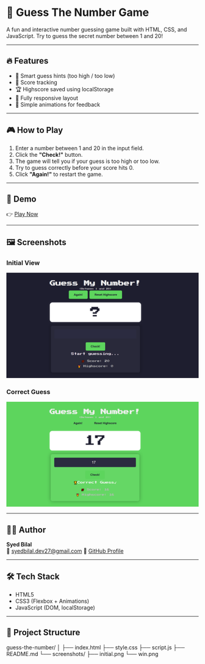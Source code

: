 # 🎯 Guess The Number Game

A fun and interactive number guessing game built with HTML, CSS, and JavaScript. Try to guess the secret number between 1 and 20!

---

## 🔥 Features

- 🧠 Smart guess hints (too high / too low)
- 💯 Score tracking
- 🏆 Highscore saved using localStorage
- 📱 Fully responsive layout
- 💫 Simple animations for feedback

---

## 🎮 How to Play

1. Enter a number between 1 and 20 in the input field.
2. Click the **"Check!"** button.
3. The game will tell you if your guess is too high or too low.
4. Try to guess correctly before your score hits 0.
5. Click **"Again!"** to restart the game.

---

## 🚀 Demo

👉 [Play Now](https://your-username.github.io/guess-the-number-game/)

---

## 🖼 Screenshots

### Initial View

![Initial View](./screenshots/GameOverView.png)

### Correct Guess

![Correct Guess](./screenshots/GameOverView2.png)

---

## 🧑‍💻 Author

**Syed Bilal**  
📧 syedbilal.dev27@gmail.com
🔗 [GitHub Profile](https://github.com/iamsyedbilal)

---

## 🛠 Tech Stack

- HTML5
- CSS3 (Flexbox + Animations)
- JavaScript (DOM, localStorage)

---

## 📂 Project Structure

guess-the-number/
│
├── index.html
├── style.css
├── script.js
├── README.md
└── screenshots/
├── initial.png
└── win.png
